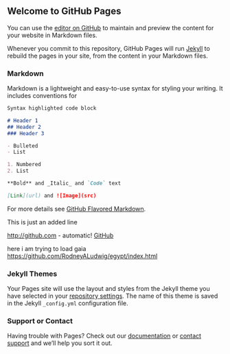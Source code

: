 ## Welcome to GitHub Pages

You can use the [editor on GitHub](https://github.com/RodneyALudwig/egypt/edit/main/README.md) to maintain and preview the content for your website in Markdown files.

Whenever you commit to this repository, GitHub Pages will run [Jekyll](https://jekyllrb.com/) to rebuild the pages in your site, from the content in your Markdown files.

### Markdown

Markdown is a lightweight and easy-to-use syntax for styling your writing. It includes conventions for

```markdown
Syntax highlighted code block

# Header 1
## Header 2
### Header 3

- Bulleted
- List

1. Numbered
2. List

**Bold** and _Italic_ and `Code` text

[Link](url) and ![Image](src)
```

For more details see [GitHub Flavored Markdown](https://guides.github.com/features/mastering-markdown/).

This is just an added line

http://github.com - automatic!
[GitHub](http://github.com)

here i am trying to load gaia
https://github.com/RodneyALudwig/egypt/index.html

### Jekyll Themes

Your Pages site will use the layout and styles from the Jekyll theme you have selected in your [repository settings](https://github.com/RodneyALudwig/egypt/settings). The name of this theme is saved in the Jekyll `_config.yml` configuration file.

### Support or Contact

Having trouble with Pages? Check out our [documentation](https://docs.github.com/categories/github-pages-basics/) or [contact support](https://github.com/contact) and we’ll help you sort it out.
